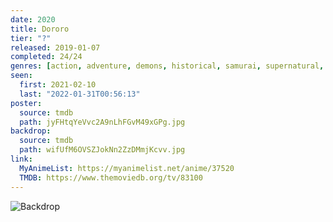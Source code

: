 ```yaml
---
date: 2020
title: Dororo
tier: "?"
released: 2019-01-07
completed: 24/24
genres: [action, adventure, demons, historical, samurai, supernatural, shounen]
seen:
  first: 2021-02-10
  last: "2022-01-31T00:56:13"
poster:
  source: tmdb
  path: jyFHtqYeVvc2A9nLhFGvM49xGPg.jpg
backdrop:
  source: tmdb
  path: wifUfM6OVSZJokNn2ZzDMmjKcvv.jpg
link:
  MyAnimeList: https://myanimelist.net/anime/37520
  TMDB: https://www.themoviedb.org/tv/83100
---
```


![Backdrop](https://image.tmdb.org/t/p/w1280/AwB9OpmzC4sxkbu52Dzv9A7CfdG.jpg "Source: TMDB")
